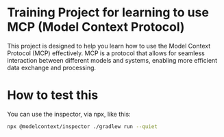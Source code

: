 # Training Project for learning to use MCP (Model Context Protocol)

This project is designed to help you learn how to use the Model Context Protocol (MCP) effectively. MCP is a protocol that allows for seamless interaction between different models and systems, enabling more efficient data exchange and processing.


# How to test this
You can use the inspector, via npx, like this:
```bash
npx @modelcontext/inspector ./gradlew run --quiet
```